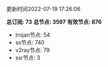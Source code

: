 更新时间2022-07-19 17:26:06

**总订阅: 73**
**总节点: 3597**
**有效节点: 876**
- trojan节点: 54
- ss节点: 740
- v2ray节点: 79
- ssr节点: 3
